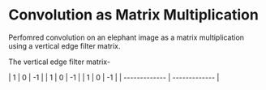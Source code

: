 # Convolution as Matrix Multiplication

Perfomred convolution on an elephant image as a matrix multiplication using a vertical edge filter matrix.

The vertical edge filter matrix-

| 1 | 0 | -1 |
| 1 | 0 | -1 |
| 1 | 0 | -1 |
| ------------- | ------------- |

